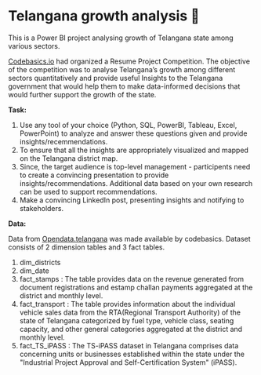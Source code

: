 # Telangana growth analysis 🚀

This is a Power BI project analysing growth of Telangana state among various sectors.

[Codebasics.io](https://codebasics.io/challenge/codebasics-resume-project-challenge#) had organized a Resume Project Competition.
The objective of the competition was to analyse Telangana’s growth among different sectors quantitatively and provide useful Insights to the Telangana government that would help them to make data-informed decisions that would further support the growth of the state.

**Task:**

1. Use any tool of your choice (Python, SQL, PowerBI, Tableau, Excel, PowerPoint) to analyze and answer these questions given and provide insights/recemmendations. 
2. To ensure that all the insights are appropriately visualized and mapped on the Telangana district map. 
3. Since, the target audience is top-level management - participents need to create a convincing presentation to provide insights/recommendations. Additional data based on your own research can be used to support recommendations.
4. Make a convincing LinkedIn post, presenting insights and notifying to stakeholders.

**Data:**

Data from [Opendata.telangana](https://data.telangana.gov.in/) was made available by codebasics.
Dataset consists of 2 dimension tables and 3 fact tables.
1. dim_districts
2. dim_date
3. fact_stamps : The table provides data on the revenue generated from document registrations and estamp challan payments aggregated at the district and monthly level.
4. fact_transport : The table provides information about the individual vehicle sales data from the RTA(Regional Transport Authority) of the state of Telangana categorized by fuel type, vehicle class, seating capacity, and other general categories aggregated at the district and monthly level.
5. fact_TS_iPASS : The TS-iPASS dataset in Telangana comprises data concerning units or businesses established within the state under the "Industrial Project Approval and Self-Certification System" (iPASS).

